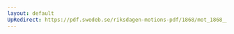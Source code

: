 ```yaml
---
layout: default
UpRedirect: https://pdf.swedeb.se/riksdagen-motions-pdf/1868/mot_1868__ak__00005/mot_1868__ak__00005_001.pdf
---
```

